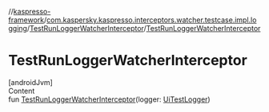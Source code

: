 //[kaspresso-framework](../../index.md)/[com.kaspersky.kaspresso.interceptors.watcher.testcase.impl.logging](../index.md)/[TestRunLoggerWatcherInterceptor](index.md)/[TestRunLoggerWatcherInterceptor](-test-run-logger-watcher-interceptor.md)



# TestRunLoggerWatcherInterceptor  
[androidJvm]  
Content  
fun [TestRunLoggerWatcherInterceptor](-test-run-logger-watcher-interceptor.md)(logger: [UiTestLogger](../../com.kaspersky.kaspresso.logger/-ui-test-logger/index.md))  




